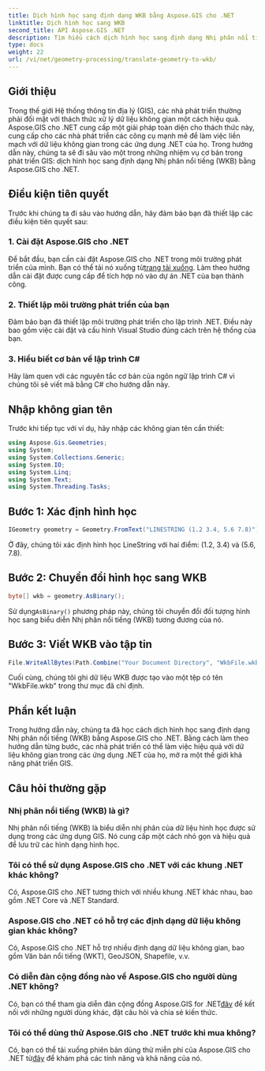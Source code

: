```yaml
---
title: Dịch hình học sang định dạng WKB bằng Aspose.GIS cho .NET
linktitle: Dịch hình học sang WKB
second_title: API Aspose.GIS .NET
description: Tìm hiểu cách dịch hình học sang định dạng Nhị phân nổi tiếng (WKB) trong các ứng dụng .NET bằng Aspose.GIS để xử lý dữ liệu không gian liền mạch.
type: docs
weight: 22
url: /vi/net/geometry-processing/translate-geometry-to-wkb/
---
```

## Giới thiệu
Trong thế giới Hệ thống thông tin địa lý (GIS), các nhà phát triển thường phải đối mặt với thách thức xử lý dữ liệu không gian một cách hiệu quả. Aspose.GIS cho .NET cung cấp một giải pháp toàn diện cho thách thức này, cung cấp cho các nhà phát triển các công cụ mạnh mẽ để làm việc liền mạch với dữ liệu không gian trong các ứng dụng .NET của họ. Trong hướng dẫn này, chúng ta sẽ đi sâu vào một trong những nhiệm vụ cơ bản trong phát triển GIS: dịch hình học sang định dạng Nhị phân nổi tiếng (WKB) bằng Aspose.GIS cho .NET.
## Điều kiện tiên quyết
Trước khi chúng ta đi sâu vào hướng dẫn, hãy đảm bảo bạn đã thiết lập các điều kiện tiên quyết sau:
### 1. Cài đặt Aspose.GIS cho .NET
 Để bắt đầu, bạn cần cài đặt Aspose.GIS cho .NET trong môi trường phát triển của mình. Bạn có thể tải nó xuống từ[trang tải xuống](https://releases.aspose.com/gis/net/). Làm theo hướng dẫn cài đặt được cung cấp để tích hợp nó vào dự án .NET của bạn thành công.
### 2. Thiết lập môi trường phát triển của bạn
Đảm bảo bạn đã thiết lập môi trường phát triển cho lập trình .NET. Điều này bao gồm việc cài đặt và cấu hình Visual Studio đúng cách trên hệ thống của bạn.
### 3. Hiểu biết cơ bản về lập trình C#
Hãy làm quen với các nguyên tắc cơ bản của ngôn ngữ lập trình C# vì chúng tôi sẽ viết mã bằng C# cho hướng dẫn này.

## Nhập không gian tên
Trước khi tiếp tục với ví dụ, hãy nhập các không gian tên cần thiết:
```csharp
using Aspose.Gis.Geometries;
using System;
using System.Collections.Generic;
using System.IO;
using System.Linq;
using System.Text;
using System.Threading.Tasks;
```
## Bước 1: Xác định hình học
```csharp
IGeometry geometry = Geometry.FromText("LINESTRING (1.2 3.4, 5.6 7.8)");
```
Ở đây, chúng tôi xác định hình học LineString với hai điểm: (1.2, 3.4) và (5.6, 7.8).
## Bước 2: Chuyển đổi hình học sang WKB
```csharp
byte[] wkb = geometry.AsBinary();
```
 Sử dụng`AsBinary()` phương pháp này, chúng tôi chuyển đổi đối tượng hình học sang biểu diễn Nhị phân nổi tiếng (WKB) tương đương của nó.
## Bước 3: Viết WKB vào tập tin
```csharp
File.WriteAllBytes(Path.Combine("Your Document Directory", "WkbFile.wkb"), wkb);
```
Cuối cùng, chúng tôi ghi dữ liệu WKB được tạo vào một tệp có tên "WkbFile.wkb" trong thư mục đã chỉ định.

## Phần kết luận
Trong hướng dẫn này, chúng ta đã học cách dịch hình học sang định dạng Nhị phân nổi tiếng (WKB) bằng Aspose.GIS cho .NET. Bằng cách làm theo hướng dẫn từng bước, các nhà phát triển có thể làm việc hiệu quả với dữ liệu không gian trong các ứng dụng .NET của họ, mở ra một thế giới khả năng phát triển GIS.
## Câu hỏi thường gặp
### Nhị phân nổi tiếng (WKB) là gì?
Nhị phân nổi tiếng (WKB) là biểu diễn nhị phân của dữ liệu hình học được sử dụng trong các ứng dụng GIS. Nó cung cấp một cách nhỏ gọn và hiệu quả để lưu trữ các hình dạng hình học.
### Tôi có thể sử dụng Aspose.GIS cho .NET với các khung .NET khác không?
Có, Aspose.GIS cho .NET tương thích với nhiều khung .NET khác nhau, bao gồm .NET Core và .NET Standard.
### Aspose.GIS cho .NET có hỗ trợ các định dạng dữ liệu không gian khác không?
Có, Aspose.GIS cho .NET hỗ trợ nhiều định dạng dữ liệu không gian, bao gồm Văn bản nổi tiếng (WKT), GeoJSON, Shapefile, v.v.
### Có diễn đàn cộng đồng nào về Aspose.GIS cho người dùng .NET không?
 Có, bạn có thể tham gia diễn đàn cộng đồng Aspose.GIS for .NET[đây](https://forum.aspose.com/c/gis/33) để kết nối với những người dùng khác, đặt câu hỏi và chia sẻ kiến thức.
### Tôi có thể dùng thử Aspose.GIS cho .NET trước khi mua không?
 Có, bạn có thể tải xuống phiên bản dùng thử miễn phí của Aspose.GIS cho .NET từ[đây](https://releases.aspose.com/) để khám phá các tính năng và khả năng của nó.